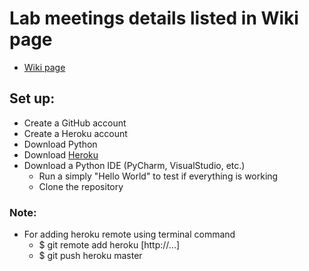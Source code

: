 # Lab meetings details listed in Wiki page
  - [Wiki page](https://github.com/xinyi-yuan/SD_Lab3/wiki)
## Set up:
  - Create a GitHub account
  - Create a Heroku account
  - Download Python
  - Download [Heroku](https://devcenter.heroku.com/articles/getting-started-with-python#set-up)
  - Download a Python IDE (PyCharm, VisualStudio, etc.)
    - Run a simply "Hello World" to test if everything is working
    - Clone the repository
### Note: 
 - For adding heroku remote using terminal command
   - $ git remote add heroku [http://...]
   - $ git push heroku master
